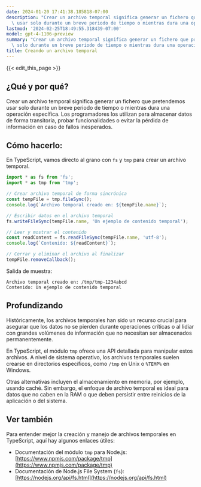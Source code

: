 ```yaml
---
date: 2024-01-20 17:41:38.185818-07:00
description: "Crear un archivo temporal significa generar un fichero que pretendemos\
  \ usar solo durante un breve periodo de tiempo o mientras dura una operaci\xF3n\u2026"
lastmod: '2024-02-25T18:49:55.318439-07:00'
model: gpt-4-1106-preview
summary: "Crear un archivo temporal significa generar un fichero que pretendemos usar\
  \ solo durante un breve periodo de tiempo o mientras dura una operaci\xF3n\u2026"
title: Creando un archivo temporal
---
```


{{< edit_this_page >}}

## ¿Qué y por qué?
Crear un archivo temporal significa generar un fichero que pretendemos usar solo durante un breve periodo de tiempo o mientras dura una operación específica. Los programadores los utilizan para almacenar datos de forma transitoria, probar funcionalidades o evitar la pérdida de información en caso de fallos inesperados.

## Cómo hacerlo:
En TypeScript, vamos directo al grano con `fs` y `tmp` para crear un archivo temporal.

```typescript
import * as fs from 'fs';
import * as tmp from 'tmp';

// Crear archivo temporal de forma sincrónica
const tempFile = tmp.fileSync();
console.log(`Archivo temporal creado en: ${tempFile.name}`);

// Escribir datos en el archivo temporal
fs.writeFileSync(tempFile.name, 'Un ejemplo de contenido temporal');

// Leer y mostrar el contenido
const readContent = fs.readFileSync(tempFile.name, 'utf-8');
console.log(`Contenido: ${readContent}`);

// Cerrar y eliminar el archivo al finalizar
tempFile.removeCallback();
```

Salida de muestra:

```
Archivo temporal creado en: /tmp/tmp-1234abcd
Contenido: Un ejemplo de contenido temporal
```

## Profundizando
Históricamente, los archivos temporales han sido un recurso crucial para asegurar que los datos no se pierden durante operaciones críticas o al lidiar con grandes volúmenes de información que no necesitan ser almacenados permanentemente. 

En TypeScript, el módulo `tmp` ofrece una API detallada para manipular estos archivos. A nivel de sistema operativo, los archivos temporales suelen crearse en directorios específicos, como `/tmp` en Unix o `%TEMP%` en Windows. 

Otras alternativas incluyen el almacenamiento en memoria, por ejemplo, usando caché. Sin embargo, el enfoque de archivo temporal es ideal para datos que no caben en la RAM o que deben persistir entre reinicios de la aplicación o del sistema.

## Ver también
Para entender mejor la creación y manejo de archivos temporales en TypeScript, aquí hay algunos enlaces útiles:

- Documentación del módulo `tmp` para Node.js: [https://www.npmjs.com/package/tmp](https://www.npmjs.com/package/tmp)
- Documentación de Node.js File System (`fs`): [https://nodejs.org/api/fs.html](https://nodejs.org/api/fs.html)
